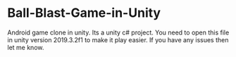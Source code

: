 # Ball-Blast-Game-in-Unity
Android game clone in unity.
Its a unity c# project.
You need to open this file in unity version 2019.3.2f1 to make it play easier. If you have any issues then let me know.
